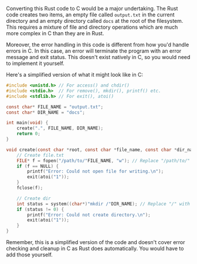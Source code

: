  Converting this Rust code to C would be a major undertaking. The Rust code creates two items, an empty file called `output.txt` in the current directory and an empty directory called `docs` at the root of the filesystem. This requires a mixture of file and directory operations which are much more complex in C than they are in Rust. 

Moreover, the error handling in this code is different from how you'd handle errors in C. In this case, an error will terminate the program with an error message and exit status. This doesn't exist natively in C, so you would need to implement it yourself.

Here's a simplified version of what it might look like in C:

```c
#include <unistd.h> // For access() and chdir()
#include <stdio.h>  // For remove(), mkdir(), printf() etc.
#include <stdlib.h> // For exit(), atoi()

const char* FILE_NAME = "output.txt";
const char* DIR_NAME = "docs";

int main(void) {
    create(".", FILE_NAME, DIR_NAME);
    return 0;
}

void create(const char *root, const char *file_name, const char *dir_name){
    // Create file.txt
    FILE* f = fopen("/path/to/"FILE_NAME, "w"); // Replace "/path/to/" with root path.
    if (f == NULL) {
        printf("Error: Could not open file for writing.\n");
        exit(atoi("1"));
    }
    fclose(f);

    // Create dir
    int status = system((char*)"mkdir /"DIR_NAME); // Replace "/" with root path.
    if (status != 0) {
        printf("Error: Could not create directory.\n");
        exit(atoi("1"));
    }
}
```
Remember, this is a simplified version of the code and doesn't cover error checking and cleanup in C as Rust does automatically. You would have to add those yourself.
